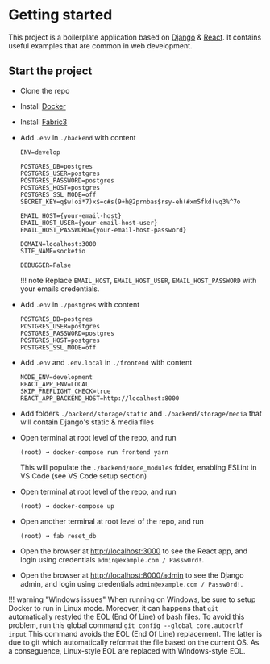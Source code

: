 # Getting started
This project is a boilerplate application based on [Django](https://www.djangoproject.com/) & [React](https://reactjs.org/). It contains useful examples that are common in
web development.

## Start the project
- Clone the repo
- Install [Docker](https://www.docker.com/products/docker-desktop)
- Install [Fabric3](https://pypi.org/project/Fabric3/)
- Add `.env` in `./backend` with content

    ``` text linenums="1" hl_lines="10-12"
    ENV=develop

    POSTGRES_DB=postgres
    POSTGRES_USER=postgres
    POSTGRES_PASSWORD=postgres
    POSTGRES_HOST=postgres
    POSTGRES_SSL_MODE=off
    SECRET_KEY=q$w!oi*7)x$=c#s(9+h@2prnbas$rsy-eh(#xm5fkd(vq3%^7o

    EMAIL_HOST={your-email-host}
    EMAIL_HOST_USER={your-email-host-user}
    EMAIL_HOST_PASSWORD={your-email-host-password}

    DOMAIN=localhost:3000
    SITE_NAME=socketio

    DEBUGGER=False
    ```

    !!! note
        Replace `EMAIL_HOST`, `EMAIL_HOST_USER`, `EMAIL_HOST_PASSWORD` with your emails credentials.

- Add `.env` in `./postgres` with content
    ``` text linenums="1"
    POSTGRES_DB=postgres
    POSTGRES_USER=postgres
    POSTGRES_PASSWORD=postgres
    POSTGRES_HOST=postgres
    POSTGRES_SSL_MODE=off
    ```

- Add `.env` and `.env.local` in `./frontend` with content
    ``` text linenums="1"
    NODE_ENV=development
    REACT_APP_ENV=LOCAL
    SKIP_PREFLIGHT_CHECK=true
    REACT_APP_BACKEND_HOST=http://localhost:8000
    ```

- Add folders `./backend/storage/static` and `./backend/storage/media` that will contain Django's static & media files

- Open terminal at root level of the repo, and run
    ```
    (root) ➜ docker-compose run frontend yarn
    ```
    This will populate the `./backend/node_modules` folder, enabling ESLint in VS Code (see VS Code setup section)

- Open terminal at root level of the repo, and run
    ```
    (root) ➜ docker-compose up
    ```

- Open another terminal at root level of the repo, and run
    ```
    (root) ➜ fab reset_db
    ```

- Open the browser at [http://localhost:3000](http://localhost:3000) to see the React app, and login using credentials `admin@example.com / Passw0rd!`.

- Open the browser at [http://localhost:8000/admin](http://localhost:8000/admin) to see the Django admin, and login using credentials `admin@example.com / Passw0rd!`.

!!! warning "Windows issues"
    When running on Windows, be sure to setup Docker to run in Linux mode. Moreover, it can happens that `git` automatically restyled the EOL (End Of Line) of bash files. To avoid this problem, run this global command
    ```
    git config --global core.autocrlf input
    ```
    This command avoids the EOL (End Of Line) replacement. The latter is due to git which automatically reformat the file based on the current OS. As a conseguence, Linux-style EOL are replaced with Windows-style EOL.
